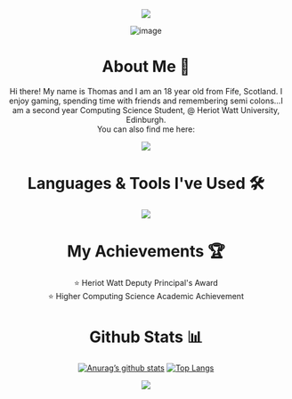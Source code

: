 <div align=center>
  
<img src="https://capsule-render.vercel.app/api?type=waving&height=160&color=gradient&customColorList=12&text=Hello%20There!%20👋&textBg=false&reversal=false">

![image](https://github.com/user-attachments/assets/12a1529c-1922-4153-b94e-0be0c6d3015f)

<h1> About Me 👤</h1>


<p>Hi there! My name is Thomas and I am an 18 year old from Fife, Scotland. I enjoy gaming, spending time with friends and remembering semi colons...I am a second year Computing Science Student, @ Heriot Watt University, Edinburgh. <br> You can also find me here: </p>

<a href="https://www.linkedin.com/in/8thomas0fraser8/"> <img src="https://skillicons.dev/icons?i=linkedin"> </a>

<h1> Languages & Tools I've Used 🛠️</h1>

<a href="https://skillicons.dev">
<img src="https://skillicons.dev/icons?i=js,html,css,java,php,py,c,swift,mysql,bash,ocaml,raspberrypi,apple,bootstrap,bots,discordjs,nodejs,figma,gitlab,gamemakerstudio,eclipse,vscode,vite&perline=10">
</a>

<h1> My Achievements 🏆</h1>

⭐️ Heriot Watt Deputy Principal's Award <br>
⭐️ Higher Computing Science Academic Achievement

<h1> Github Stats 📊</h1>

[![Anurag’s github stats](https://github-readme-stats.vercel.app/api?username=TheRealThomasFraser&theme=ambient_gradient&rank_icon=github&custom_title=My%20Stats)](https://github.com/TheRealThomasFraser)
[![Top Langs](https://github-readme-stats.vercel.app/api/top-langs/?username=TheRealThomasFraser&layout=compact&theme=ambient_gradient)](https://github.com/TheRealThomasFraser)

<p align=center> <img src="https://capsule-render.vercel.app/api?type=waving&height=160&color=gradient&customColorList=12&textBg=false&reversal=false&section=footer"> </p>

</div>
